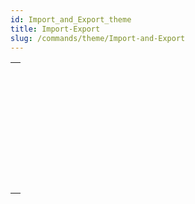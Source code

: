 ```yaml
---
id: Import_and_Export_theme
title: Import-Export
slug: /commands/theme/Import-and-Export
---
```


|                                                                                             |
| ------------------------------------------------------------------------------------------- |
| [<!-- INCLUDE #_command_.EXPORT DATA.Syntax -->](../../commands-legacy/export-data.md)<br/> |
| [<!-- INCLUDE #_command_.EXPORT DIF.Syntax -->](../../commands-legacy/export-dif.md)<br/>   |
| [<!-- INCLUDE #_command_.EXPORT SYLK.Syntax -->](../../commands-legacy/export-sylk.md)<br/> |
| [<!-- INCLUDE #_command_.EXPORT TEXT.Syntax -->](../../commands-legacy/export-text.md)<br/> |
| [<!-- INCLUDE #_command_.IMPORT DATA.Syntax -->](../../commands-legacy/import-data.md)<br/> |
| [<!-- INCLUDE #_command_.IMPORT DIF.Syntax -->](../../commands-legacy/import-dif.md)<br/>   |
| [<!-- INCLUDE #_command_.IMPORT SYLK.Syntax -->](../../commands-legacy/import-sylk.md)<br/> |
| [<!-- INCLUDE #_command_.IMPORT TEXT.Syntax -->](../../commands-legacy/import-text.md)<br/> |
